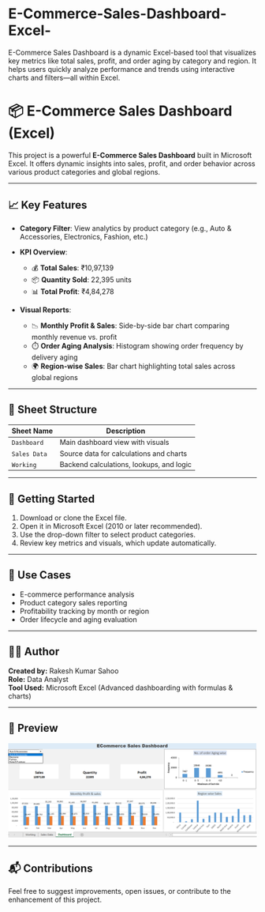 # E-Commerce-Sales-Dashboard-Excel-
E-Commerce Sales Dashboard is a dynamic Excel-based tool that visualizes key metrics like total sales, profit, and order aging by category and region. It helps users quickly analyze performance and trends using interactive charts and filters—all within Excel.
# 📦 E-Commerce Sales Dashboard (Excel)

This project is a powerful **E-Commerce Sales Dashboard** built in Microsoft Excel. It offers dynamic insights into sales, profit, and order behavior across various product categories and global regions.

---

## 📈 Key Features

- **Category Filter**: View analytics by product category (e.g., Auto & Accessories, Electronics, Fashion, etc.)
- **KPI Overview**:
  - 💰 **Total Sales**: ₹10,97,139
  - 📦 **Quantity Sold**: 22,395 units
  - 📊 **Total Profit**: ₹4,84,278

- **Visual Reports**:
  - 📉 **Monthly Profit & Sales**: Side-by-side bar chart comparing monthly revenue vs. profit
  - ⏱️ **Order Aging Analysis**: Histogram showing order frequency by delivery aging
  - 🌍 **Region-wise Sales**: Bar chart highlighting total sales across global regions

---

## 📁 Sheet Structure

| Sheet Name     | Description                                |
|----------------|--------------------------------------------|
| `Dashboard`     | Main dashboard view with visuals           |
| `Sales Data`    | Source data for calculations and charts    |
| `Working`       | Backend calculations, lookups, and logic   |

---

## 🚀 Getting Started

1. Download or clone the Excel file.
2. Open it in Microsoft Excel (2010 or later recommended).
3. Use the drop-down filter to select product categories.
4. Review key metrics and visuals, which update automatically.

---

## 💼 Use Cases

- E-commerce performance analysis
- Product category sales reporting
- Profitability tracking by month or region
- Order lifecycle and aging evaluation

---

## 🧑‍💻 Author

**Created by:** Rakesh Kumar Sahoo  
**Role:** Data Analyst  
**Tool Used:** Microsoft Excel (Advanced dashboarding with formulas & charts)

---

## 📸 Preview

![ECommerce Dashboard Preview](https://github.com/rakesh-kumar-sahoo-07/E-Commerce-Sales-Dashboard-Excel-/blob/main/Screenshot%202025-06-12%20152404.png)

---

## 📬 Contributions

Feel free to suggest improvements, open issues, or contribute to the enhancement of this project.
